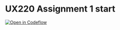 UX220 Assignment 1 start
===

[![Open in Codeflow](https://developer.stackblitz.com/img/open_in_codeflow.svg)](https:///pr.new/camsmida02/UX220Assignment1
)
